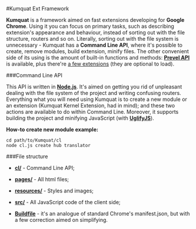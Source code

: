 #Kumquat Ext Framework

__Kumquat__ is a framework aimed on fast extensions developing for __Google Chrome__. Using it you can focus on primary tasks, 
such as describing extension's appearance and behaviour, instead of sorting out with the file structure, routers and so on.
Literally, sorting out with the file system is unnecessary - Kumquat has a __Command Line API__, where it's possible to
create, remove modules, build extension, minify files. The other convenient side of its using is the amount of built-in
functions and methods: __[Prevel API](https://github.com/chernikovalexey/Prevel/tree/master/Docs)__ is available, plus 
there're [a few extensions](https://github.com/chernikovalexey/Kumquat/tree/master/src/ext) (they are optional to load).

###Command Line API

This API is written in __[Node.js](http://nodejs.org)__. It's aimed on getting you rid of unpleasant dealing with
the file system of the project and writing confusing routers. Everything what you will need using Kumquat is to
create a new module or an extension (Kumquat Kernel Extension, had in mind); and these two actions are available to do
within Command Line. Moreover, it supports building the project and minifying JavaScript 
(with __[UglifyJS](https://github.com/mishoo/UglifyJS)__).

__How-to create new module example:__

```
cd path/to/Kumquat/cl
node cl.js create hub translator
```

###File structure

* __[cl/](https://github.com/chernikovalexey/Kumquat/tree/master/cl)__ - Command Line API;

* __[pages/](https://github.com/chernikovalexey/Kumquat/tree/master/pages)__ - All html files;

* __[resources/](https://github.com/chernikovalexey/Kumquat/tree/master/resources)__ - Styles and images;

* __[src/](https://github.com/chernikovalexey/Kumquat/tree/master/src)__ - All JavaScript code of the client side;

* __[Buildfile](https://github.com/chernikovalexey/Kumquat/blob/master/Buildfile)__ - it's an analogue of standard Chrome's manifest.json, but with a few correction aimed on simplifying.